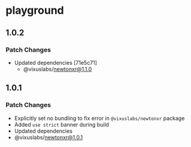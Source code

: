 # playground

## 1.0.2

### Patch Changes

- Updated dependencies [71e5c71]
  - @vixuslabs/newtonxr@1.1.0

## 1.0.1

### Patch Changes

- Explicitly set no bundling to fix error in `@vixuslabs/newtonxr` package
- Added `use strict` banner during build
- Updated dependencies
- @vixuslabs/newtonxr@1.0.1

